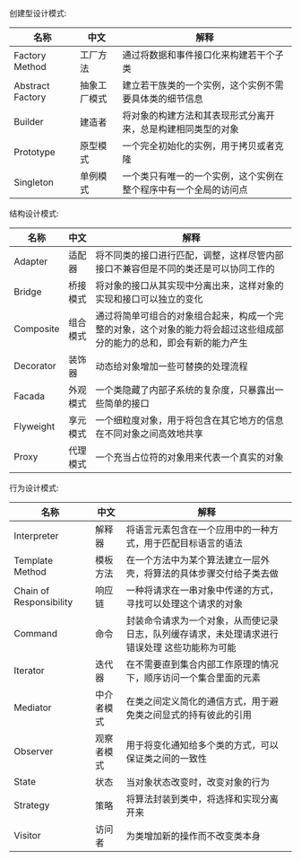 
创建型设计模式:

|名称|中文|解释|
|-----|-----|-----|
|Factory Method|工厂方法|通过将数据和事件接口化来构建若干个子类|
|Abstract Factory|抽象工厂模式|建立若干族类的一个实例，这个实例不需要具体类的细节信息|
|Builder|建造者|将对象的构建方法和其表现形式分离开来，总是构建相同类型的对象|
|Prototype|原型模式|一个完全初始化的实例，用于拷贝或者克隆|
|Singleton|单例模式|一个类只有唯一的一个实例，这个实例在整个程序中有一个全局的访问点|

结构设计模式:

|名称|中文|解释|
|-----|-----|-----|
|Adapter|适配器|将不同类的接口进行匹配，调整，这样尽管内部接口不兼容但是不同的类还是可以协同工作的|
|Bridge|桥接模式|将对象的接口从其实现中分离出来，这样对象的实现和接口可以独立的变化|
|Composite|组合模式|通过将简单可组合的对象组合起来，构成一个完整的对象，这个对象的能力将会超过这些组成部分的能力的总和，即会有新的能力产生|
|Decorator|装饰器|动态给对象增加一些可替换的处理流程|
|Facada|外观模式|一个类隐藏了内部子系统的复杂度，只暴露出一些简单的接口|
|Flyweight|享元模式|一个细粒度对象，用于将包含在其它地方的信息 在不同对象之间高效地共享|
|Proxy|代理模式|一个充当占位符的对象用来代表一个真实的对象|

行为设计模式:

|名称|中文|解释|
|-----|-----|-----|
|Interpreter|解释器|将语言元素包含在一个应用中的一种方式，用于匹配目标语言的语法|
|Template Method|模板方法|在一个方法中为某个算法建立一层外壳，将算法的具体步骤交付给子类去做|
|Chain of Responsibility|响应链|一种将请求在一串对象中传递的方式，寻找可以处理这个请求的对象|
|Command|命令|封装命令请求为一个对象，从而使记录日志，队列缓存请求，未处理请求进行错误处理 这些功能称为可能|
|Iterator|迭代器|在不需要直到集合内部工作原理的情况下，顺序访问一个集合里面的元素|
|Mediator|中介者模式|在类之间定义简化的通信方式，用于避免类之间显式的持有彼此的引用|
|Observer|观察者模式|用于将变化通知给多个类的方式，可以保证类之间的一致性|
|State|状态|当对象状态改变时，改变对象的行为|
|Strategy|策略|将算法封装到类中，将选择和实现分离开来|
|Visitor|访问者|为类增加新的操作而不改变类本身|